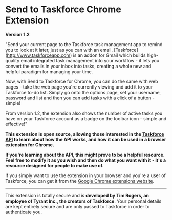 Send to Taskforce Chrome Extension
==================================
**Version 1.2**

"Send your current page to the Taskforce task management app to remind you to look at it later, just as you can with an email. [Taskforce] (http://www.taskforceapp.com) is an addon for Gmail which builds high-quality email integrated task management into your workflow - it lets you convert the emails in your inbox into tasks, creating a whole new and helpful paradigm for managing your time.

Now, with Send to Taskforce for Chrome, you can do the same with web pages - take the web page you're currently viewing and add it to your Taskforce to-do list. Simply go onto the options page, set your username, password and list and then you can add tasks with a click of a button - simple!

From version 1.2, the extension also shows the number of active tasks you have on your Taskforce account as a badge on the toolbar icon - simple and effective!"


**This extension is open source, allowing those interested in the [Taskforce API](http://www.taskforceapp.com/api) to learn about how the API works, and how it can be used in a browser extension for Chrome.**

**If you're learning about the API, this might prove to be a helpful resource. Feel free to modify it as you wish and then do what you want with it - it's a resource designed for people to make use of.**

If you simply want to use the extension in your browser and you're a user of Taskforce, you can get it from the [Google Chrome extensions website](https://chrome.google.com/webstore/developer/detail/hljhkedklaogpjkpflckfehiidocogjk/).

---

This extension is totally secure and is **developed by Tim Rogers, an employee of Tyrant Inc., the creators of Taskforce**. Your personal details are kept entirely secure and are only passed to Taskforce in order to authenticate you.